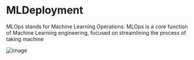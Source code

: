 # MLDeployment

MLOps stands for Machine Learning Operations. MLOps is a core function of Machine Learning engineering, focused on streamlining the process of taking machine

![image](https://github.com/hema-dc/MLDeployment/assets/93590728/10a43c23-b19e-4407-b6c1-96a95518d63f)
